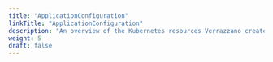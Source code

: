 ```yaml
---
title: "ApplicationConfiguration"
linkTitle: "ApplicationConfiguration"
description: "An overview of the Kubernetes resources Verrazzano creates for an OAM ApplicationConfiguration"
weight: 5
draft: false
---
```


